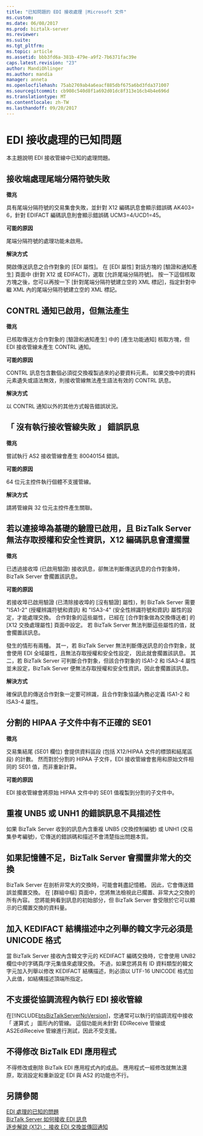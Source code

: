 ```yaml
---
title: "已知問題的 EDI 接收處理 |Microsoft 文件"
ms.custom: 
ms.date: 06/08/2017
ms.prod: biztalk-server
ms.reviewer: 
ms.suite: 
ms.tgt_pltfrm: 
ms.topic: article
ms.assetid: bbb3fd6a-381b-479e-a9f2-7b6371fac39e
caps.latest.revision: "23"
author: MandiOhlinger
ms.author: mandia
manager: anneta
ms.openlocfilehash: 75ab2769ab4a6eacf885dbf675a6bd3fda371007
ms.sourcegitcommit: cb908c540d8f1a692d01dc8f313e16cb4b4e696d
ms.translationtype: MT
ms.contentlocale: zh-TW
ms.lasthandoff: 09/20/2017
---
```

# <a name="known-issues-with-edi-receive-processing"></a>EDI 接收處理的已知問題
本主題說明 EDI 接收管線中已知的處理問題。  
  
## <a name="receive-side-processing-of-trailing-separators-fails"></a>接收端處理尾端分隔符號失敗  
 **徵兆**  
  
 具有尾端分隔符號的交易集會失敗，並針對 X12 編碼訊息會顯示錯誤碼 AK403= 6，針對 EDIFACT 編碼訊息則會顯示錯誤碼 UCM3=4/UCD1=45。  
  
 **可能的原因**  
  
 尾端分隔符號的處理功能未啟用。  
  
 **解決方式**  
  
 開啟傳送訊息之合作對象的 [EDI 屬性]。 在 [EDI 屬性] 對話方塊的 [驗證和通知產生] 頁面中 (針對 X12 或 EDIFACT)，選取 [允許尾端分隔符號]。 按一下這個核取方塊之後，您可以再按一下 [針對尾端分隔符號建立空的 XML 標記]，指定針對中繼 XML 內的尾端分隔符號建立空的 XML 標記。  
  
## <a name="contrl-ack-is-enabled-but-not-generated"></a>CONTRL 通知已啟用，但無法產生  
 **徵兆**  
  
 已核取傳送方合作對象的 [驗證和通知產生] 中的 [產生功能通知] 核取方塊，但 EDI 接收管線未產生 CONTRL 通知。  
  
 **可能的原因**  
  
 CONTRL 訊息包含數個必須從交換複製過來的必要資料元素。 如果交換中的資料元素遺失或語法無效，則接收管線無法產生語法有效的 CONTRL 訊息。  
  
 **解決方式**  
  
 以 CONTRL 通知以外的其他方式報告錯誤狀況。  
  
## <a name="there-was-a-failure-executing-the-receive-pipeline-error-message"></a>「 沒有執行接收管線失敗 」 錯誤訊息  
 **徵兆**  
  
 嘗試執行 AS2 接收管線會產生 80040154 錯誤。  
  
 **可能的原因**  
  
 64 位元主控件執行個體不支援管線。  
  
 **解決方式**  
  
 請將管線與 32 位元主控件產生關聯。  
  
## <a name="an-x12-encoded-message-is-suspended-if-port-based-authentication-is-enabled-and-biztalk-server-does-not-have-access-to-the-authorization-and-security-information"></a>若以連接埠為基礎的驗證已啟用，且 BizTalk Server 無法存取授權和安全性資訊，X12 編碼訊息會遭擱置  
 **徵兆**  
  
 已透過接收埠 (已啟用驗證) 接收訊息，卻無法判斷傳送訊息的合作對象時，BizTalk Server 會擱置該訊息。  
  
 **可能的原因**  
  
 若接收埠已啟用驗證 (已清除接收埠的 [沒有驗證] 屬性)，則 BizTalk Server 需要 "ISA1-2" (授權辨識符號和資訊) 和 "ISA3-4" (安全性辨識符號和資訊) 屬性的設定，才能處理交換。 合作對象的這些屬性，已經在 [合作對象做為交換傳送者] 的 [X12 交換處理屬性] 頁面中設定。 若 BizTalk Server 無法判斷這些屬性的值，就會擱置該訊息。  
  
 發生的情形有兩種。 其一，若 BizTalk Server 無法判斷傳送訊息的合作對象，就會使用 EDI 全域屬性，且無法存取授權和安全性設定， 因此就會擱置該訊息。 其二，若 BizTalk Server 可判斷合作對象，但該合作對象的 ISA1-2 和 ISA3-4 屬性並未設定，BizTalk Server 便無法存取授權和安全性資訊，因此會擱置該訊息。  
  
 **解決方式**  
  
 確保訊息的傳送合作對象一定要可辨識，且合作對象協議內務必定義 ISA1-2 和 ISA3-4 屬性。  
  
## <a name="incorrect-se01-in-a-split-hipaa-subdocument"></a>分割的 HIPAA 子文件中有不正確的 SE01  
 **徵兆**  
  
 交易集結尾 (SE01 欄位) 會提供資料區段 (包括 X12/HIPAA 文件的標頭和結尾區段) 的計數。 然而對於分割的 HIPAA 子文件，EDI 接收管線會套用和原始文件相同的 SE01 值，而非重新計算。  
  
 **可能的原因**  
  
 EDI 接收管線會將原始 HIPAA 文件中的 SE01 值複製到分割的子文件中。  
  
## <a name="error-message-for-duplicate-unb5-or-unh1-is-not-descriptive"></a>重複 UNB5 或 UNH1 的錯誤訊息不具描述性  
 如果 BizTalk Server 收到的訊息內含重複 UNB5 (交換控制編號) 或 UNH1 (交易集參考編號)，它傳送的錯誤碼和描述不會清楚指出問題本質。  
  
## <a name="biztalk-server-will-suspend-a-very-large-interchange-if-it-runs-out-of-memory"></a>如果記憶體不足，BizTalk Server 會擱置非常大的交換  
 BizTalk Server 在剖析非常大的交換時，可能會耗盡記憶體。 因此，它會傳送錯誤並擱置交換。 在 [群組中樞] 頁面中，您將無法檢視此已擱置、非常大之交換的所有內容。 您將能夠看到訊息的初始部分，但 BizTalk Server 會受限於它可以顯示的已擱置交換的資料量。  
  
## <a name="korean-characters-added-to-an-enumeration-in-a-kedifact-schema-must-be-in-unicode"></a>加入 KEDIFACT 結構描述中之列舉的韓文字元必須是 UNICODE 格式  
 當 BizTalk Server 接收內含韓文字元的 KEDIFACT 編碼交換時，它會使用 UNB2 欄位中的字碼頁/字元集值來處理交換。 不過，如果您將具有 ID 資料類型的韓文字元加入列舉以修改 KEDIFACT 結構描述，則必須以 UTF-16 UNICODE 格式加入此值，如結構描述頂端所指定。  
  
## <a name="executing-an-edi-receive-pipeline-from-within-an-orchestration-is-not-supported"></a>不支援從協調流程內執行 EDI 接收管線  
 在[!INCLUDE[btsBizTalkServerNoVersion](../includes/btsbiztalkservernoversion-md.md)]，您通常可以執行的協調流程中接收 「 運算式 」 圖形內的管線。 這個功能尚未針對 EDIReceive 管線或 AS2EdiReceive 管線進行測試，因此不受支援。  
  
## <a name="biztalk-edi-application-must-not-be-modified"></a>不得修改 BizTalk EDI 應用程式  
 不得修改或刪除 BizTalk EDI 應用程式內的成品。 應用程式一經修改就無法還原，取消設定和重新設定 EDI 與 AS2 的功能也不行。  
  
## <a name="see-also"></a>另請參閱  
 [EDI 處理的已知的問題](../core/known-issues-with-edi-processing.md)   
 [BizTalk Server 如何接收 EDI 訊息](../core/how-biztalk-server-receives-edi-messages.md)   
 [逐步解說 (X12)： 接收 EDI 交換並傳回通知](../core/walkthrough-x12--receive-edi-interchanges-and-send-back-an-acknowledgement.md)